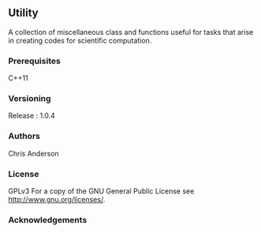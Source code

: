 ## Utility
A collection of miscellaneous class and functions useful for tasks that arise in creating codes for scientific computation.
### Prerequisites
C++11
### Versioning
Release : 1.0.4
### Authors
Chris Anderson
### License
GPLv3  For a copy of the GNU General Public License see <http://www.gnu.org/licenses/>.
### Acknowledgements









